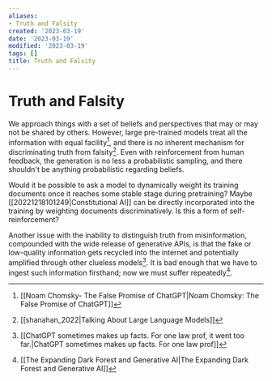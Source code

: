```yaml
---
aliases:
- Truth and Falsity
created: '2023-03-19'
date: '2023-03-19'
modified: '2023-03-19'
tags: []
title: Truth and Falsity
---
```


# Truth and Falsity

We approach things with a set of beliefs and perspectives that may or may not be shared by others. However, large pre-trained models treat all the information with equal facility[^1], and there is no inherent mechanism for discriminating truth from falsity[^2]. Even with reinforcement from human feedback, the generation is no less a probabilistic sampling, and there shouldn't be anything probabilistic regarding beliefs.

Would it be possible to ask a model to dynamically weight its training documents once it reaches some stable stage during pretraining? Maybe [[20221218101249|Constitutional AI]] can be directly incorporated into the training by weighting documents discriminatively. Is this a form of self-reinforcement?

Another issue with the inability to distinguish truth from misinformation, compounded with the wide release of generative APIs, is that the fake or low-quality information gets recycled into the internet and potentially amplified through other clueless models[^3]. It is bad enough that we have to ingest such information firsthand; now we must suffer repeatedly[^4].

[^1]: [[Noam Chomsky- The False Promise of ChatGPT|Noam Chomsky: The False Promise of ChatGPT]]
[^2]: [[shanahan_2022|Talking About Large Language Models]]
[^3]: [[ChatGPT sometimes makes up facts. For one law prof, it went too far.|ChatGPT sometimes makes up facts. For one law prof]]
[^4]: [[The Expanding Dark Forest and Generative AI|The Expanding Dark Forest and Generative AI]]